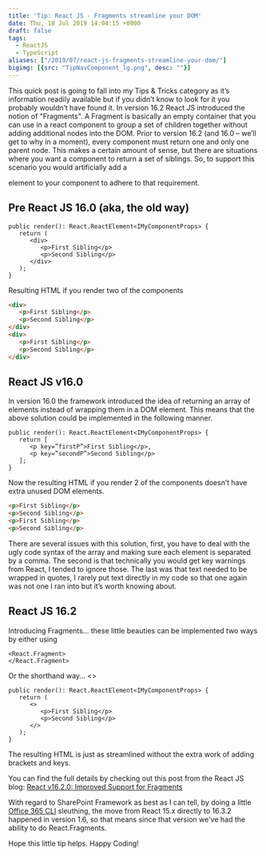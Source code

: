 ```yaml
---
title: 'Tip: React JS - Fragments streamline your DOM'
date: Thu, 18 Jul 2019 14:04:15 +0000
draft: false
tags: 
  - ReactJS
  - TypeScript
aliases: ["/2019/07/react-js-fragments-streamline-your-dom/"]
bigimg: [{src: "TipNavComponent_lg.png", desc: ""}]
---
```


This quick post is going to fall into my Tips & Tricks category as it’s information readily available but if you didn’t know to look for it you probably wouldn’t have found it. In version 16.2 React JS introduced the notion of "Fragments". A Fragment is basically an empty container that you can use in a react component to group a set of children together without adding additional nodes into the DOM. Prior to version 16.2 (and 16.0 – we’ll get to why in a moment), every component must return one and only one parent node. This makes a certain amount of sense, but there are situations where you want a component to return a set of siblings. So, to support this scenario you would artificially add a <div> element to your component to adhere to that requirement.

## Pre React JS 16.0 (aka, the old way)

```tsx
public render(): React.ReactElement<IMyComponentProps> {
   return (
      <div>
         <p>First Sibling</p>
         <p>Second Sibling</p>
      </div>
   );
}
```

Resulting HTML if you render two of the components

```html
<div>
   <p>First Sibling</p>
   <p>Second Sibling</p>
</div>
<div>
   <p>First Sibling</p>
   <p>Second Sibling</p>
</div>
```

## React JS v16.0

In version 16.0 the framework introduced the idea of returning an array of elements instead of wrapping them in a DOM element. This means that the above solution could be implemented in the following manner.

```tsx
public render(): React.ReactElement<IMyComponentProps> {
   return [
      <p key=”firstP”>First Sibling</p>,
      <p key=”secondP”>Second Sibling</p>
   ];
}
```

Now the resulting HTML if you render 2 of the components doesn’t have extra unused DOM elements.

```html
<p>First Sibling</p>
<p>Second Sibling</p>
<p>First Sibling</p>
<p>Second Sibling</p>
```

There are several issues with this solution, first, you have to deal with the ugly code syntax of the array and making sure each element is separated by a comma. The second is that technically you would get key warnings from React, I tended to ignore those. The last was that text needed to be wrapped in quotes, I rarely put text directly in my code so that one again was not one I ran into but it’s worth knowing about.

## React JS 16.2

Introducing Fragments… these little beauties can be implemented two ways by either using

```tsx
<React.Fragment>
</React.Fragment>
```

Or the shorthand way… <>

```tsx
public render(): React.ReactElement<IMyComponentProps> {
   return (
      <>
         <p>First Sibling</p>
         <p>Second Sibling</p>
      </>
   );
}
```

The resulting HTML is just as streamlined without the extra work of adding brackets and keys.

You can find the full details by checking out this post from the React JS blog: [React v16.2.0: Improved Support for Fragments](https://reactjs.org/blog/2017/11/28/react-v16.2.0-fragment-support.html)

With regard to SharePoint Framework as best as I can tell, by doing a little [Office 365 CLI](https://github.com/pnp/office365-cli) sleuthing, the move from React 15.x directly to 16.3.2 happened in version 1.6, so that means since that version we've had the ability to do React.Fragments.

Hope this little tip helps. Happy Coding!
